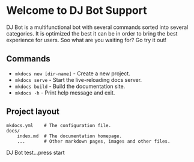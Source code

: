 # Welcome to DJ Bot Support

DJ Bot is a multifunctional bot with several commands sorted into several categories. It is optimized the best it can be in order to bring the best experience for users. Soo what are you waiting for? Go try it out!

## Commands

* `mkdocs new [dir-name]` - Create a new project.
* `mkdocs serve` - Start the live-reloading docs server.
* `mkdocs build` - Build the documentation site.
* `mkdocs -h` - Print help message and exit.

## Project layout

    mkdocs.yml    # The configuration file.
    docs/
        index.md  # The documentation homepage.
        ...       # Other markdown pages, images and other files.
        
DJ Bot test...press start
